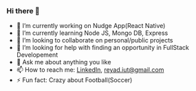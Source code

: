 ### Hi there 👋
- 🔭 I’m currently working on Nudge App(React Native)
- 🌱 I’m currently learning Node JS, Mongo DB, Express
- 👯 I’m looking to collaborate on personal/public projects
- 🤔 I’m looking for help with finding an opportunity in FullStack Developement
- 💬 Ask me about anything you like
- 📫 How to reach me: [LinkedIn](https://www.linkedin.com/in/reyadmahmud/), [reyad.iut@gmail.com](reyad.iut@gmail.com)
- ⚡ Fun fact: Crazy about Football(Soccer)
